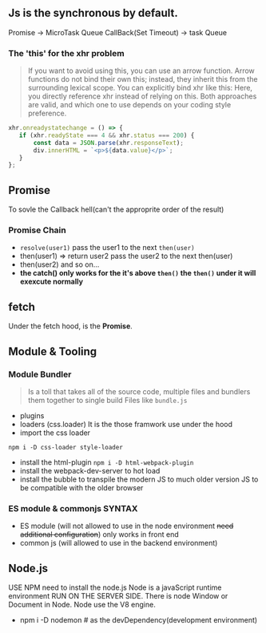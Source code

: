## Js is the synchronous by default.
Promise -> MicroTask Queue
CallBack(Set Timeout) -> task Queue
 ### The 'this' for the xhr problem
 > If you want to avoid using this, you can use an arrow function. Arrow functions do not bind their own this; instead, they inherit this from the surrounding lexical scope. You can explicitly bind xhr like this:
Here, you directly reference xhr instead of relying on this. Both approaches are valid, and which one to use depends on your coding style preference.


 ```js
xhr.onreadystatechange = () => {
    if (xhr.readyState === 4 && xhr.status === 200) {
        const data = JSON.parse(xhr.responseText);
        div.innerHTML = `<p>${data.value}</p>`;
    }
};
 ```
## Promise
To sovle the Callback hell(can't the approprite order of the result)
### Promise Chain
- `resolve(user1)`  pass the user1 to the next `then(user)`
- then(user1) => return user2 pass the user2 to the next then(user)
- then(user2)  and so on...
- **the catch() only works for the it's above `then()` the `then()` under it will exexcute normally**

## fetch 
Under the fetch hood, is the **Promise**.

## Module & Tooling
### Module Bundler
> Is a toll that takes all of the source code, multiple files and bundlers them together to single build Files like `bundle.js`
- plugins
- loaders (css.loader)
It is the those framwork use under the hood
- import the css loader
```
npm i -D css-loader style-loader
```
- install the html-plugin
`npm i -D html-webpack-plugin`
- install the webpack-dev-server to hot load
- install the bubble to transpile the modern JS to much older version JS to be compatible with the older browser 


### ES module & commonjs SYNTAX
- ES module (will not allowed to use in the node environment ~~need additional configuration~~) only works in front end 
- common js (will allowed to use in the backend environment)
## Node.js
USE NPM need to install the node.js
Node is a javaScript runtime environment RUN ON THE SERVER SIDE.
There is node Window or Document in Node.
Node use the V8 engine.

- npm i -D nodemon # as the devDependency(development environment)





